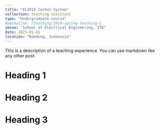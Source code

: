 ```yaml
---
title: "EL3015 Contol System"
collection: teaching assistant
type: "Undergraduate course"
#permalink: /teaching/2014-spring-teaching-1
venue: "School of Electrical Engineering, ITB"
date: 2023-01-01
location: "Bandung, Indonesia"
---
```


This is a description of a teaching experience. You can use markdown like any other post.

Heading 1
======

Heading 2
======

Heading 3
======
